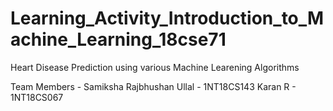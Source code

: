 # Learning_Activity_Introduction_to_Machine_Learning_18cse71
Heart Disease Prediction using various Machine Learening Algorithms

Team Members - 
Samiksha Rajbhushan Ullal - 1NT18CS143
Karan R                   - 1NT18CS067
